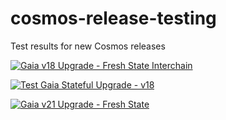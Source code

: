 # cosmos-release-testing
Test results for new Cosmos releases

[![Gaia v18 Upgrade - Fresh State Interchain](https://github.com/hyphacoop/cosmos-release-testing/actions/workflows/upgrade-gaia-v18-fresh-interchain.yml/badge.svg)](https://github.com/hyphacoop/cosmos-release-testing/actions/workflows/upgrade-gaia-v18-fresh-interchain.yml)

[![Test Gaia Stateful Upgrade - v18](https://github.com/hyphacoop/cosmos-release-testing/actions/workflows/upgrade-gaia-v18-stateful.yml/badge.svg)](https://github.com/hyphacoop/cosmos-release-testing/actions/workflows/upgrade-gaia-v18-stateful.yml)

[![Gaia v21 Upgrade - Fresh State](https://github.com/hyphacoop/cosmos-release-testing/actions/workflows/upgrade-gaia-v21-fresh-state.yml/badge.svg)](https://github.com/hyphacoop/cosmos-release-testing/actions/workflows/upgrade-gaia-v21-fresh-state.yml)
